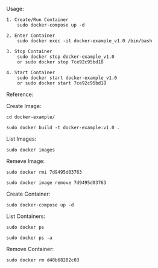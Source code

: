 Usage:

	1. Create/Run Container
		sudo docker-compose up -d

	2. Enter Container
		sudo docker exec -it docker-example_v1.0 /bin/bash

	3. Stop Container
		sudo docker stop docker-example_v1.0
		or sudo docker stop 7ce92c95bd18

	4. Start Container
		sudo docker start docker-example_v1.0
		or sudo docker start 7ce92c95bd18


Reference:

Create Image:

	cd docker-example/

	sudo docker build -t docker-example:v1.0 .

List Images:

	sudo docker images

Remeve Image:

	sudo docker rmi 7d9495d03763

	sudo docker image remove 7d9495d03763

Create Container:

	sudo docker-compose up -d

List Containers:

	sudo docker ps

	sudo docker ps -a

Remove Container:

	sudo docker rm d48b68282c03

